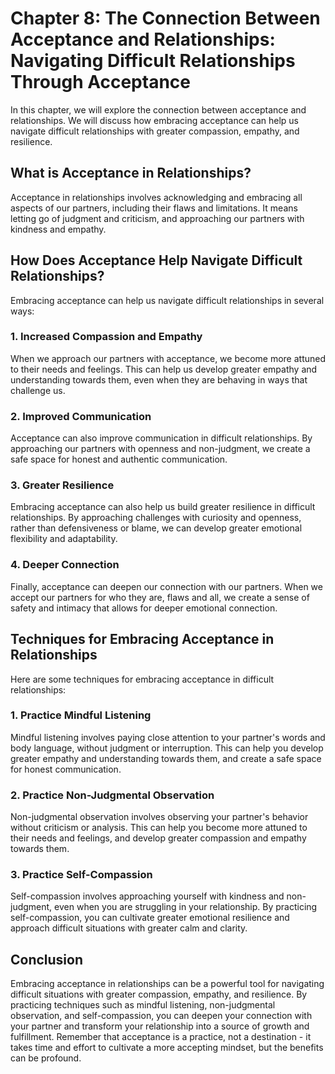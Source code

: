 Chapter 8: The Connection Between Acceptance and Relationships: Navigating Difficult Relationships Through Acceptance
=====================================================================================================================

In this chapter, we will explore the connection between acceptance and relationships. We will discuss how embracing acceptance can help us navigate difficult relationships with greater compassion, empathy, and resilience.

What is Acceptance in Relationships?
------------------------------------

Acceptance in relationships involves acknowledging and embracing all aspects of our partners, including their flaws and limitations. It means letting go of judgment and criticism, and approaching our partners with kindness and empathy.

How Does Acceptance Help Navigate Difficult Relationships?
----------------------------------------------------------

Embracing acceptance can help us navigate difficult relationships in several ways:

### 1. Increased Compassion and Empathy

When we approach our partners with acceptance, we become more attuned to their needs and feelings. This can help us develop greater empathy and understanding towards them, even when they are behaving in ways that challenge us.

### 2. Improved Communication

Acceptance can also improve communication in difficult relationships. By approaching our partners with openness and non-judgment, we create a safe space for honest and authentic communication.

### 3. Greater Resilience

Embracing acceptance can also help us build greater resilience in difficult relationships. By approaching challenges with curiosity and openness, rather than defensiveness or blame, we can develop greater emotional flexibility and adaptability.

### 4. Deeper Connection

Finally, acceptance can deepen our connection with our partners. When we accept our partners for who they are, flaws and all, we create a sense of safety and intimacy that allows for deeper emotional connection.

Techniques for Embracing Acceptance in Relationships
----------------------------------------------------

Here are some techniques for embracing acceptance in difficult relationships:

### 1. Practice Mindful Listening

Mindful listening involves paying close attention to your partner's words and body language, without judgment or interruption. This can help you develop greater empathy and understanding towards them, and create a safe space for honest communication.

### 2. Practice Non-Judgmental Observation

Non-judgmental observation involves observing your partner's behavior without criticism or analysis. This can help you become more attuned to their needs and feelings, and develop greater compassion and empathy towards them.

### 3. Practice Self-Compassion

Self-compassion involves approaching yourself with kindness and non-judgment, even when you are struggling in your relationship. By practicing self-compassion, you can cultivate greater emotional resilience and approach difficult situations with greater calm and clarity.

Conclusion
----------

Embracing acceptance in relationships can be a powerful tool for navigating difficult situations with greater compassion, empathy, and resilience. By practicing techniques such as mindful listening, non-judgmental observation, and self-compassion, you can deepen your connection with your partner and transform your relationship into a source of growth and fulfillment. Remember that acceptance is a practice, not a destination - it takes time and effort to cultivate a more accepting mindset, but the benefits can be profound.
